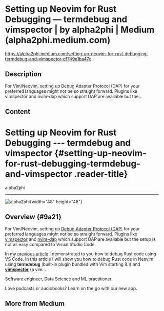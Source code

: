 # Setting up Neovim for Rust Debugging — termdebug and vimspector | by alpha2phi | Medium (alpha2phi.medium.com)

<https://alpha2phi.medium.com/setting-up-neovim-for-rust-debugging-termdebug-and-vimspector-df749e1ba47c>

## Description

For Vim/Neovim, setting up Debug Adapter Protocol (DAP) for your preferred languages might not be so straight forward. Plugins like vimspector and nvim-dap which support DAP are available but the…

## Content

Setting up Neovim for Rust Debugging --- termdebug and vimspector {#setting-up-neovim-for-rust-debugging-termdebug-and-vimspector .reader-title}
=================================================================

alpha2phi

------------------------------------------------------------------------

[](https://alpha2phi.medium.com/?source=post_page-----df749e1ba47c-----------------------------------)

![alpha2phi](https://miro.medium.com/fit/c/96/96/1*cFFJzHp-fD3zlIAOrhWlsQ.png){width="48" height="48"}

Overview {#9a21}
--------

For Vim/Neovim, setting up [Debug Adapter Protocol (DAP)](https://microsoft.github.io/debug-adapter-protocol/) for your preferred languages might not be so straight forward. Plugins like [vimspector](https://github.com/puremourning/vimspector) and [nvim-dap](https://github.com/mfussenegger/nvim-dap) which support DAP are available but the setup is not as easy compared to Visual Studio Code.

In my [previous article](https://alpha2phi.medium.com/debugging-rust-projects-in-vscode-and-terminal-198873186a03) I demonstrated to you how to debug Rust code using VS Code. In this article I will show you how to debug Rust code in Neovim using **termdebug** (built-in plugin bundled with Vim starting 8.1) and [**vimspector**](https://github.com/puremourning/vimspector) (a vim...

Software engineer, Data Science and ML practitioner.

Love podcasts or audiobooks? Learn on the go with our new app.

More from Medium
----------------
